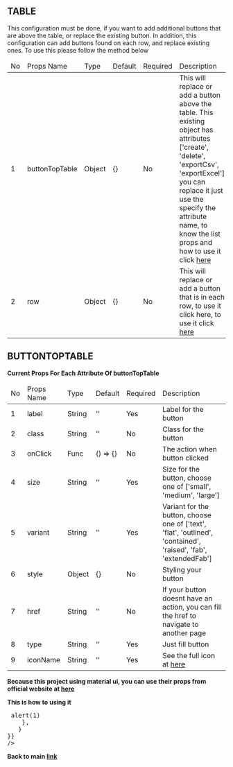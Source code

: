 ## TABLE ##

This configuration must be done, if you want to add additional buttons that are above the table, or replace the existing button. In addition, this configuration can add buttons found on each row, and replace existing ones. To use this please follow the method below

<table>
  <thead>
    <tr>
      <td>No</td>
      <td>Props Name</td>
      <td>Type</td>
      <td>Default</td>
      <td>Required</td>
      <td>Description</td>
    </tr>
</thead>
<tbody>
  <tr>
    <td>1</td>
    <td>buttonTopTable</td>
    <td>Object</td>
    <td>{}</td>
    <td>No</td>
    <td>This will replace or add a button above the table. This existing object has attributes ['create', 'delete', 'exportCsv', 'exportExcel'] you can replace it just use the specify the attribute name, to know the list props and how to use it click <a href="#buttonTopTable">here</a></td>
  </tr>
  <tr>
    <td>2</td>
    <td>row</td>
    <td>Object</td>
    <td>{}</td>
    <td>No</td>
    <td>This will replace or add a button that is in each row, to use it click here, to use it click <a href="#buttonTopTable">here</a></td>
  </tr>
</tbody>
</table>

## BUTTONTOPTABLE ##

<b>Current Props For Each Attribute Of buttonTopTable</b> 
<table>
  <thead>
    <tr>
      <td>No</td>
      <td>Props Name</td>
      <td>Type</td>
      <td>Default</td>
      <td>Required</td>
      <td>Description</td>
    </tr>
</thead>
<tbody>
  <tr>
    <td>1</td>
    <td>label</td>
    <td>String</td>
    <td>''</td>
    <td>Yes</td>
    <td>Label for the button</td>
  </tr>
  <tr>
    <td>2</td>
    <td>class</td>
    <td>String</td>
    <td>''</td>
    <td>No</td>
    <td>Class for the button</td>
  </tr>
  <tr>
    <td>3</td>
    <td>onClick</td>
    <td>Func</td>
    <td>() => {}</td>
    <td>No</td>
    <td>The action when button clicked</td>
  </tr>
  <tr>
    <td>4</td>
    <td>size</td>
    <td>String</td>
    <td>''</td>
    <td>Yes</td>
    <td>Size for the button, choose one of ['small', 'medium', 'large']</td>
  </tr>
  <tr>
    <td>5</td>
    <td>variant</td>
    <td>String</td>
    <td>''</td>
    <td>Yes</td>
    <td>Variant for the button, choose one of ['text', 'flat', 'outlined', 'contained', 'raised', 'fab', 'extendedFab']</td>
  </tr>
  <tr>
    <td>6</td>
    <td>style</td>
    <td>Object</td>
    <td>{}</td>
    <td>No</td>
    <td>Styling your button</td>
  </tr>
  <tr>
    <td>7</td>
    <td>href</td>
    <td>String</td>
    <td>''</td>
    <td>No</td>
    <td>If your button doesnt have an action, you can fill the href to navigate to another page</td>
  </tr>
  <tr>
    <td>8</td>
    <td>type</td>
    <td>String</td>
    <td>''</td>
    <td>Yes</td>
    <td>Just fill button</td>
  </tr>
  <tr>
    <td>9</td>
    <td>iconName</td>
    <td>String</td>
    <td>''</td>
    <td>Yes</td>
    <td>See the full icon at <a href="https://material.io/tools/icons/">here</a></td>
  </tr>
</tbody>
</table>
<b>Because this project using material ui, you can use their props from official website at <a href="https://material-ui.com/api/button/">here</a></b>

<b>This is how to using it</b>
<pre>
<CRUDGenerate
{...anotherProps}
table={{
   buttonTopTable: {
    'create': {
        label: "New Create", // modifiy existing button
      },
    'delete': {
        label: 'New Delete' // modifiy existing button
    },
    'newButton': { // add new button
        label: 'New Button',
        onClick: () => alert(1)
    },
   }
}}
/>
</pre>

<b>Back to main <a href="https://github.com/azharprabudi/react-autogenerate-crud">link</a></b>
